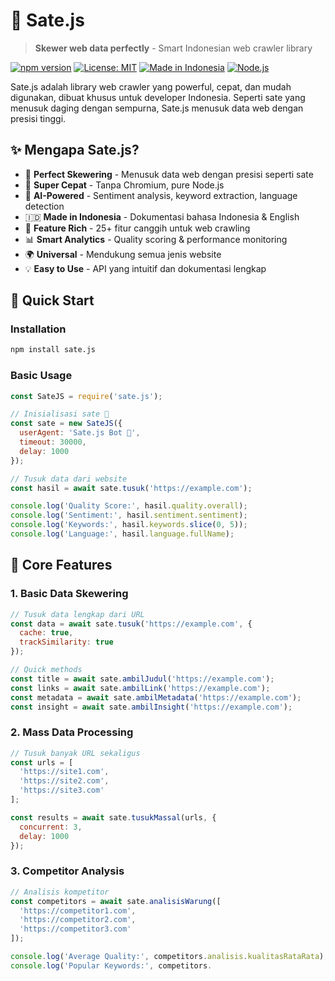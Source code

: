 # 🍢 Sate.js

> **Skewer web data perfectly** - Smart Indonesian web crawler library

[![npm version](https://img.shields.io/npm/v/sate.js.svg)](https://www.npmjs.com/package/sate.js)
[![License: MIT](https://img.shields.io/badge/License-MIT-yellow.svg)](https://opensource.org/licenses/MIT)
[![Made in Indonesia](https://img.shields.io/badge/Made%20in-Indonesia-red.svg)](https://github.com/Cloud-Dark/sate.js)
[![Node.js](https://img.shields.io/badge/Node.js-14%2B-green.svg)](https://nodejs.org/)

Sate.js adalah library web crawler yang powerful, cepat, dan mudah digunakan, dibuat khusus untuk developer Indonesia. Seperti sate yang menusuk daging dengan sempurna, Sate.js menusuk data web dengan presisi tinggi.

## ✨ Mengapa Sate.js?

- 🍢 **Perfect Skewering** - Menusuk data web dengan presisi seperti sate
- 🚀 **Super Cepat** - Tanpa Chromium, pure Node.js
- 🤖 **AI-Powered** - Sentiment analysis, keyword extraction, language detection
- 🇮🇩 **Made in Indonesia** - Dokumentasi bahasa Indonesia & English
- 🔧 **Feature Rich** - 25+ fitur canggih untuk web crawling
- 📊 **Smart Analytics** - Quality scoring & performance monitoring
- 🌍 **Universal** - Mendukung semua jenis website
- 💡 **Easy to Use** - API yang intuitif dan dokumentasi lengkap

## 🚀 Quick Start

### Installation

```bash
npm install sate.js
```

### Basic Usage

```javascript
const SateJS = require('sate.js');

// Inisialisasi sate 🍢
const sate = new SateJS({
  userAgent: 'Sate.js Bot 🍢',
  timeout: 30000,
  delay: 1000
});

// Tusuk data dari website
const hasil = await sate.tusuk('https://example.com');

console.log('Quality Score:', hasil.quality.overall);
console.log('Sentiment:', hasil.sentiment.sentiment);
console.log('Keywords:', hasil.keywords.slice(0, 5));
console.log('Language:', hasil.language.fullName);
```

## 🍢 Core Features

### 1. Basic Data Skewering

```javascript
// Tusuk data lengkap dari URL
const data = await sate.tusuk('https://example.com', {
  cache: true,
  trackSimilarity: true
});

// Quick methods
const title = await sate.ambilJudul('https://example.com');
const links = await sate.ambilLink('https://example.com');
const metadata = await sate.ambilMetadata('https://example.com');
const insight = await sate.ambilInsight('https://example.com');
```

### 2. Mass Data Processing

```javascript
// Tusuk banyak URL sekaligus
const urls = [
  'https://site1.com',
  'https://site2.com',
  'https://site3.com'
];

const results = await sate.tusukMassal(urls, {
  concurrent: 3,
  delay: 1000
});
```

### 3. Competitor Analysis

```javascript
// Analisis kompetitor
const competitors = await sate.analisisWarung([
  'https://competitor1.com',
  'https://competitor2.com',
  'https://competitor3.com'
]);

console.log('Average Quality:', competitors.analisis.kualitasRataRata);
console.log('Popular Keywords:', competitors.